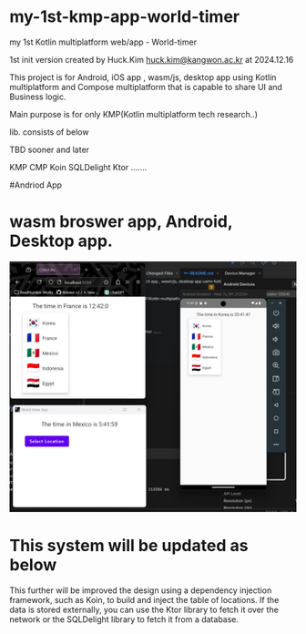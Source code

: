 # my-1st-kmp-app-world-timer
my 1st Kotlin multiplatform web/app - World-timer

1st init version created by Huck.Kim huck.kim@kangwon.ac.kr at 2024.12.16

This project is for Android, iOS app , wasm/js, desktop app using Kotlin multiplatform and Compose multiplatform that is capable to share UI and Business logic.

Main purpose is for only KMP(Kotlin multiplatform tech research..)

lib. consists of below

TBD sooner and later 

KMP
CMP
Koin
SQLDelight
Ktor
.......

#Andriod App
# wasm broswer app, Android, Desktop app.

![Local Image](./readmefileImage_worldtimer.png)

# This system will be updated as below

This further will be improved the design using a dependency injection framework, such as Koin, to build and inject the table of locations. If the data is stored externally, you can use the Ktor library to fetch it over the network or the SQLDelight library to fetch it from a database.